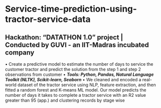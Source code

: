 # Service-time-prediction-using-tractor-service-data
## Hackathon: “DATATHON 1.0” project | Conducted by GUVI - an IIT-Madras incubated company

•	Create a predictive model to estimate the number of days to service the customer tractor and predict the solution from the step 1 and step 2 observations from customer
•	_**Tools: Python, Pandas, Natural Language Toolkit (NLTK), Scikit-learn, Seaborn**_
•	We cleaned and encoded a real-world dataset of the tractor service using NLP, feature extraction, and then fitted a random forest and K-means ML model. Our model predicts the number of days it takes to complete a tractor service with an R2 value greater than 95 (app.) and clustering records by stage wise

